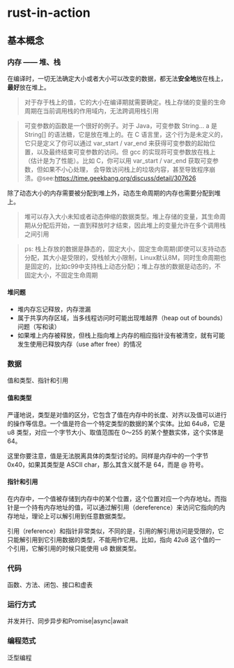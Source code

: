 # rust-in-action

## 基本概念

### 内存 —— 堆、栈

在编译时，一切无法确定大小或者大小可以改变的数据，都无法**安全地**放在栈上，**最好**放在堆上。
> 对于存于栈上的值，它的大小在编译期就需要确定。栈上存储的变量的生命周期在当前调用栈的作用域内，无法跨调用栈引用

> 可变参数的函数是一个很好的例子。对于 Java，可变参数 String... a 是 String[] 的语法糖，它是放在堆上的。在 C 语言里，这个行为是未定义的，它只是定义了你可以通过 var_start / var_end 来获得可变参数的起始位置，以及最终结束可变参数的访问。但 gcc 的实现将可变参数放在栈上（估计是为了性能）。比如 C，你可以用 var_start / var_end 获取可变参数，但如果不小心处理， 会导致访问栈上的垃圾内容，甚至导致程序崩溃。@see:https://time.geekbang.org/discuss/detail/307626

除了动态大小的内存需要被分配到堆上外，动态生命周期的内存也需要分配到堆上。
> 堆可以存入大小未知或者动态伸缩的数据类型。堆上存储的变量，其生命周期从分配后开始，一直到释放时才结束，因此堆上的变量允许在多个调用栈之间引用

> ps: 栈上存放的数据是静态的，固定大小，固定生命周期(即使可以支持动态分配，其大小是受限的，受栈帧大小限制，Linux默认8M，同时生命周期也是固定的，比如c99中支持栈上动态分配)；堆上存放的数据是动态的，不固定大小，不固定生命周期

#### 堆问题

- 堆内存忘记释放，内存泄漏
- 属于共享内存区域，当多线程访问时可能出现堆越界（heap out of bounds）问题（写和读）
- 如果堆上内存被释放，但栈上指向堆上内存的相应指针没有被清空，就有可能发生使用已释放内存（use after free）的情况

### 数据

值和类型、指针和引用

#### 值和类型

严谨地说，类型是对值的区分，它包含了值在内存中的长度、对齐以及值可以进行的操作等信息。一个值是符合一个特定类型的数据的某个实体。比如 64u8，它是 u8 类型，对应一个字节大小、取值范围在 0～255 的某个整数实体，这个实体是 64。

这里你要注意，值是无法脱离具体的类型讨论的。同样是内存中的一个字节 0x40，如果其类型是 ASCII char，那么其含义就不是 64，而是 @ 符号。

#### 指针和引用

在内存中，一个值被存储到内存中的某个位置，这个位置对应一个内存地址。而指针是一个持有内存地址的值，可以通过解引用（dereference）来访问它指向的内存地址，理论上可以解引用到任意数据类型。

引用（reference）和指针非常类似，不同的是，引用的解引用访问是受限的，它只能解引用到它引用数据的类型，不能用作它用。比如，指向 42u8 这个值的一个引用，它解引用的时候只能使用 u8 数据类型。

### 代码

函数、方法、闭包、接口和虚表

### 运行方式

并发并行、同步异步和Promise|async|await

### 编程范式

泛型编程